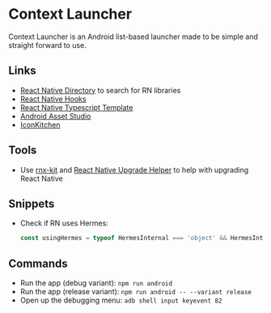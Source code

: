 # Context Launcher

Context Launcher is an Android list-based launcher made to be simple and straight forward to use.

## Links

- [React Native Directory](https://reactnative.directory/) to search for RN libraries
- [React Native Hooks](https://github.com/react-native-community/hooks)
- [React Native Typescript Template](https://github.com/react-native-community/react-native-template-typescript)
- [Android Asset Studio](https://romannurik.github.io/AndroidAssetStudio/index.html)
- [IconKitchen](https://icon.kitchen/)

## Tools

- Use [rnx-kit](https://microsoft.github.io/rnx-kit/) and [React Native Upgrade Helper](https://react-native-community.github.io/upgrade-helper/) to help with upgrading React Native

## Snippets

- Check if RN uses Hermes:

  ```javascript
  const usingHermes = typeof HermesInternal === 'object' && HermesInternal !== null;
  ```

## Commands

- Run the app (debug variant): `npm run android`
- Run the app (release variant): `npm run android -- --variant release`
- Open up the debugging menu: `adb shell input keyevent 82`
